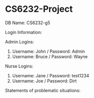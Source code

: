 # CS6232-Project

DB Name: CS6232-g5 

Login Information:

Admin Logins:
1. Username: John / Password: Admin
2. Username: Bruce / Password: Wayne

Nurse Logins:
1. Username: Jane / Password: test1234
2. Username: Joe / Password: Dirt


Statements of problematic situations:
